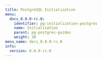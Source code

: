 ```yaml
---
title: PostgreSQL Initialization
menu:
  docs_0.8.0-rc.0:
    identifier: pg-initialization-postgres
    name: Initialization
    parent: pg-postgres-guides
    weight: 30
menu_name: docs_0.8.0-rc.0
info:
  version: 0.8.0-rc.0
---
```


